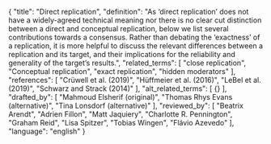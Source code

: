{
  "title": "Direct replication",
  "definition": "As ‘direct replication’ does not have a widely-agreed technical meaning nor there is no clear cut distinction between a direct and conceptual replication, below we list several contributions towards a consensus. Rather than debating the ‘exactness’ of a replication, it is more helpful to discuss the relevant differences between a replication and its target, and their implications for the reliability and generality of the target’s results.",
  "related_terms": [
    "close replication",
    "Conceptual replication",
    "exact replication",
    "hidden moderators"
  ],
  "references": [
    "Crüwell et al. (2019)",
    "Hüffmeier et al. (2016)",
    "LeBel et al. (2019)",
    "Schwarz and Strack (2014)"
  ],
  "alt_related_terms": [
    {}
  ],
  "drafted_by": [
    "Mahmoud Elsherif (original)",
    "Thomas Rhys Evans (alternative)",
    "Tina Lonsdorf (alternative)"
  ],
  "reviewed_by": [
    "Beatrix Arendt",
    "Adrien Fillon",
    "Matt Jaquiery",
    "Charlotte R. Pennington",
    "Graham Reid",
    "Lisa Spitzer",
    "Tobias Wingen",
    "Flávio Azevedo"
  ],
  "language": "english"
}
